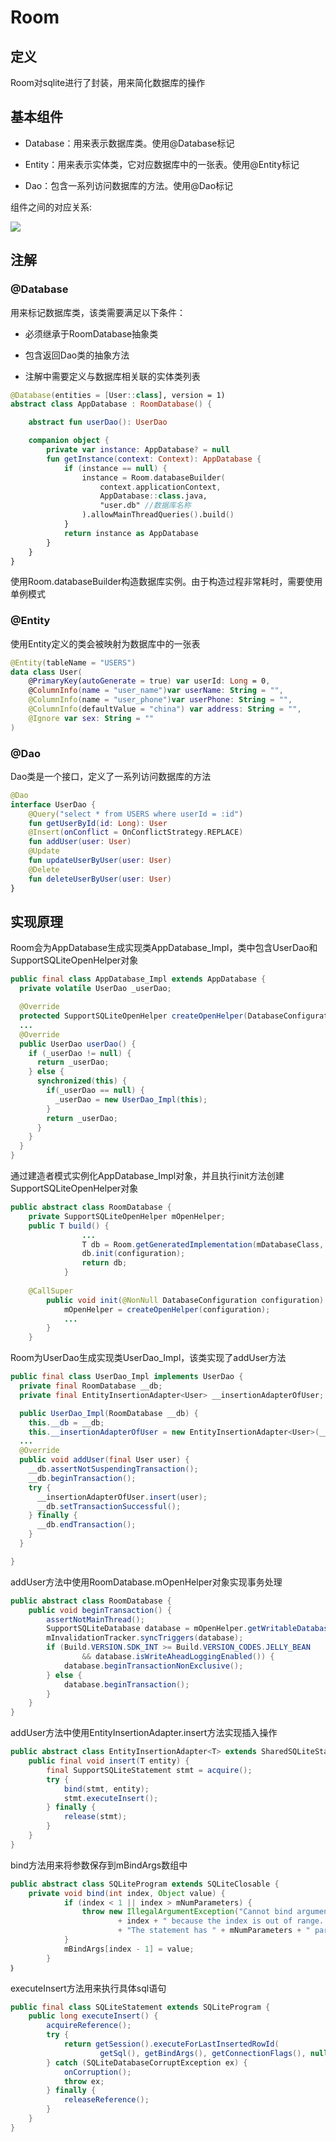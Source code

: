 # Room
## 定义
Room对sqlite进行了封装，用来简化数据库的操作

## 基本组件
* Database：用来表示数据库类。使用@Database标记

* Entity：用来表示实体类，它对应数据库中的一张表。使用@Entity标记

* Dao：包含一系列访问数据库的方法。使用@Dao标记

组件之间的对应关系:

![](https://github.com/rczh/JetpackGuide/blob/master/room/v2-6cd8950561fafc6cb5f3307175b1513f_720w.jpg) 

## 注解
### @Database
用来标记数据库类，该类需要满足以下条件：

* 必须继承于RoomDatabase抽象类

* 包含返回Dao类的抽象方法

* 注解中需要定义与数据库相关联的实体类列表

```kotlin
@Database(entities = [User::class], version = 1)
abstract class AppDatabase : RoomDatabase() {

    abstract fun userDao(): UserDao

    companion object {
        private var instance: AppDatabase? = null
        fun getInstance(context: Context): AppDatabase {
            if (instance == null) {
                instance = Room.databaseBuilder(
                    context.applicationContext,
                    AppDatabase::class.java,
                    "user.db" //数据库名称
                ).allowMainThreadQueries().build()
            }
            return instance as AppDatabase
        }
    }
}
```

使用Room.databaseBuilder构造数据库实例。由于构造过程非常耗时，需要使用单例模式

### @Entity
使用Entity定义的类会被映射为数据库中的一张表

```kotlin
@Entity(tableName = "USERS")
data class User(
    @PrimaryKey(autoGenerate = true) var userId: Long = 0,
    @ColumnInfo(name = "user_name")var userName: String = "",
    @ColumnInfo(name = "user_phone")var userPhone: String = "",
    @ColumnInfo(defaultValue = "china") var address: String = "",
    @Ignore var sex: String = ""
)
```

### @Dao
Dao类是一个接口，定义了一系列访问数据库的方法

```kotlin
@Dao
interface UserDao {
    @Query("select * from USERS where userId = :id")
    fun getUserById(id: Long): User
    @Insert(onConflict = OnConflictStrategy.REPLACE)
    fun addUser(user: User)
    @Update
    fun updateUserByUser(user: User)
    @Delete
    fun deleteUserByUser(user: User)
}
```

## 实现原理
Room会为AppDatabase生成实现类AppDatabase_Impl，类中包含UserDao和SupportSQLiteOpenHelper对象

```java
public final class AppDatabase_Impl extends AppDatabase {
  private volatile UserDao _userDao;

  @Override
  protected SupportSQLiteOpenHelper createOpenHelper(DatabaseConfiguration configuration) {...}
  ...
  @Override
  public UserDao userDao() {
    if (_userDao != null) {
      return _userDao;
    } else {
      synchronized(this) {
        if(_userDao == null) {
          _userDao = new UserDao_Impl(this);
        }
        return _userDao;
      }
    }
  }
}
```

通过建造者模式实例化AppDatabase_Impl对象，并且执行init方法创建SupportSQLiteOpenHelper对象

```java
public abstract class RoomDatabase {
    private SupportSQLiteOpenHelper mOpenHelper;
    public T build() {
                ...
                T db = Room.getGeneratedImplementation(mDatabaseClass, DB_IMPL_SUFFIX);
                db.init(configuration);
                return db;
            }
            
    @CallSuper
        public void init(@NonNull DatabaseConfiguration configuration) {
            mOpenHelper = createOpenHelper(configuration);
            ...
        }
    }

```

Room为UserDao生成实现类UserDao_Impl，该类实现了addUser方法

```java
public final class UserDao_Impl implements UserDao {
  private final RoomDatabase __db;
  private final EntityInsertionAdapter<User> __insertionAdapterOfUser;

  public UserDao_Impl(RoomDatabase __db) {
    this.__db = __db;
    this.__insertionAdapterOfUser = new EntityInsertionAdapter<User>(__db) {...}
  ...
  @Override
  public void addUser(final User user) {
    __db.assertNotSuspendingTransaction();
    __db.beginTransaction();
    try {
      __insertionAdapterOfUser.insert(user);
      __db.setTransactionSuccessful();
    } finally {
      __db.endTransaction();
    }
  }

}
```

addUser方法中使用RoomDatabase.mOpenHelper对象实现事务处理

```java
public abstract class RoomDatabase {
    public void beginTransaction() {
        assertNotMainThread();
        SupportSQLiteDatabase database = mOpenHelper.getWritableDatabase();
        mInvalidationTracker.syncTriggers(database);
        if (Build.VERSION.SDK_INT >= Build.VERSION_CODES.JELLY_BEAN
                && database.isWriteAheadLoggingEnabled()) {
            database.beginTransactionNonExclusive();
        } else {
            database.beginTransaction();
        }
    }
}

```

addUser方法中使用EntityInsertionAdapter.insert方法实现插入操作

```java
public abstract class EntityInsertionAdapter<T> extends SharedSQLiteStatement {
    public final void insert(T entity) {
        final SupportSQLiteStatement stmt = acquire();
        try {
            bind(stmt, entity);
            stmt.executeInsert();
        } finally {
            release(stmt);
        }
    }
}
```

bind方法用来将参数保存到mBindArgs数组中

```java
public abstract class SQLiteProgram extends SQLiteClosable {
    private void bind(int index, Object value) {
            if (index < 1 || index > mNumParameters) {
                throw new IllegalArgumentException("Cannot bind argument at index "
                        + index + " because the index is out of range.  "
                        + "The statement has " + mNumParameters + " parameters.");
            }
            mBindArgs[index - 1] = value;
        }
｝
```

executeInsert方法用来执行具体sql语句

```java
public final class SQLiteStatement extends SQLiteProgram {
    public long executeInsert() {
        acquireReference();
        try {
            return getSession().executeForLastInsertedRowId(
                    getSql(), getBindArgs(), getConnectionFlags(), null);
        } catch (SQLiteDatabaseCorruptException ex) {
            onCorruption();
            throw ex;
        } finally {
            releaseReference();
        }
    }
}
```




